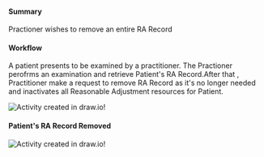 #### Summary

<p>Practioner wishes to remove an entire RA Record</p>    

#### Workflow
<p>
A patient presents to be examined by a practitioner. The Practioner perofrms an examination and retrieve Patient's RA Record.After that , Practitioner make a request to remove RA Record as it's no longer needed and inactivates all Reasonable Adjustment resources for Patient.
</p>

<div>
    <img style="max-width: 70%" alt="Activity created in draw.io!" src="Remove-RA.drawio.png"/>
</div>

#### Patient's RA Record Removed

<div>
    <img style="max-width: 70%" alt="Activity created in draw.io!" src="remove-rarecord.drawio.png"/>
</div>


